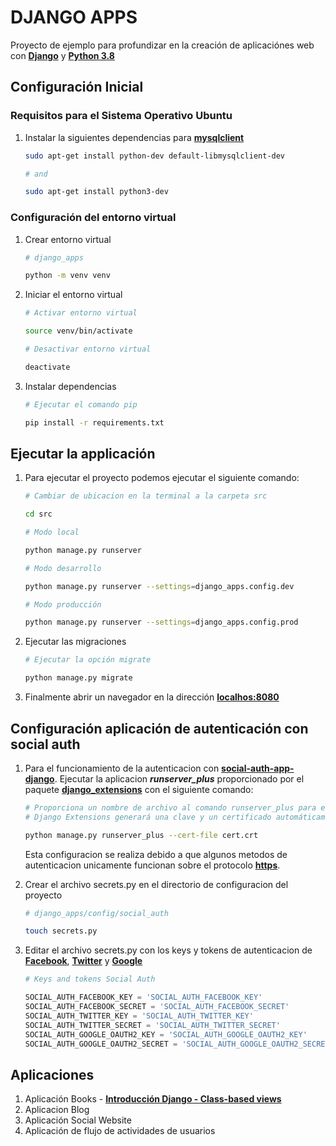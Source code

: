 # DJANGO APPS

Proyecto de ejemplo para profundizar en la creación de aplicaciónes web con **[Django](https://www.djangoproject.com/)** y **[Python 3.8](https://www.python.org/downloads/release/python-386/)**


## Configuración Inicial

### Requisitos para el Sistema Operativo Ubuntu

1. Instalar la siguientes dependencias para **[mysqlclient](https://pypi.org/project/mysqlclient/)**
    ``` bash
    sudo apt-get install python-dev default-libmysqlclient-dev

    # and 

    sudo apt-get install python3-dev
    ```

### Configuración del entorno virtual

1.  Crear entorno virtual
    ``` bash
    # django_apps

    python -m venv venv
    ```

2. Iniciar el entorno virtual
    ``` bash
    # Activar entorno virtual

    source venv/bin/activate
    ```

    ```bash
    # Desactivar entorno virtual

    deactivate
    ```

3. Instalar dependencias
    ```bash
    # Ejecutar el comando pip

    pip install -r requirements.txt
    ```

## Ejecutar la applicación

1. Para ejecutar el proyecto podemos ejecutar el siguiente comando:

    ```bash
    # Cambiar de ubicacion en la terminal a la carpeta src

    cd src

    # Modo local

    python manage.py runserver

    # Modo desarrollo

    python manage.py runserver --settings=django_apps.config.dev

    # Modo producción

    python manage.py runserver --settings=django_apps.config.prod    
    ```

2. Ejecutar las migraciones

    ```bash
    # Ejecutar la opción migrate

    python manage.py migrate 
    ```

3. Finalmente abrir un navegador en la dirección **[localhos:8080](http://localhost:8000/)**


## Configuración aplicación de autenticación con social auth

1. Para el funcionamiento de la autenticacion con **[social-auth-app-django](https://python-social-auth.readthedocs.io/en/latest/)**. Ejecutar la aplicacion ***runserver_plus*** proporcionado por el paquete **[django_extensions](https://django-extensions.readthedocs.io/en/latest/)** con el siguiente comando:

    ```bash
    # Proporciona un nombre de archivo al comando runserver_plus para el certificado SSL/TLS. 
    # Django Extensions generará una clave y un certificado automáticamente.
    
    python manage.py runserver_plus --cert-file cert.crt
    ```

    Esta configuracion se realiza debido a que algunos metodos de autenticacion unicamente funcionan sobre el protocolo **[https](https://es.wikipedia.org/wiki/Protocolo_seguro_de_transferencia_de_hipertexto)**. 

2.  Crear el archivo secrets.py en el directorio de configuracion del proyecto
    
    ```bash
    # django_apps/config/social_auth
    
    touch secrets.py
    ```

3.  Editar el archivo secrets.py con los keys y tokens de autenticacion de **[Facebook](https://developers.facebook.com)**, **[Twitter](apps.twitter.com/)** y **[Google](https://developers.google.com/)**

    ```python
    # Keys and tokens Social Auth

    SOCIAL_AUTH_FACEBOOK_KEY = 'SOCIAL_AUTH_FACEBOOK_KEY'
    SOCIAL_AUTH_FACEBOOK_SECRET = 'SOCIAL_AUTH_FACEBOOK_SECRET'
    SOCIAL_AUTH_TWITTER_KEY = 'SOCIAL_AUTH_TWITTER_KEY'
    SOCIAL_AUTH_TWITTER_SECRET = 'SOCIAL_AUTH_TWITTER_SECRET'
    SOCIAL_AUTH_GOOGLE_OAUTH2_KEY = 'SOCIAL_AUTH_GOOGLE_OAUTH2_KEY'
    SOCIAL_AUTH_GOOGLE_OAUTH2_SECRET = 'SOCIAL_AUTH_GOOGLE_OAUTH2_SECRET'
    ```

## Aplicaciones

1. Aplicación Books - **[Introducción Django - Class-based views](https://docs.djangoproject.com/en/3.1/topics/class-based-views/)**
2. Aplicacion Blog
3. Aplicación Social Website
4. Aplicación de flujo de actividades de usuarios
    